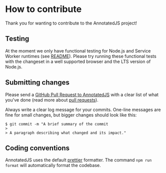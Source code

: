 # How to contribute

Thank you for wanting to contribute to the AnnotatedJS project!

## Testing

At the moment we only have functional testing for Node.js and Service Worker runtimes (see [README](https://github.com/Fork-Git-It/AnnotatedJS/blob/main/README.md)). Please try running these functional tests with the changeset in a well supported browser and the LTS version of Node.js.

## Submitting changes

Please send a [GitHub Pull Request to AnnotatedJS](https://github.com/Fork-Git-It/AnnotatedJS/pull/new/master) with a clear list of what you've done (read more about [pull requests](http://help.github.com/pull-requests/)).

Always write a clear log message for your commits. One-line messages are fine for small changes, but bigger changes should look like this:

    $ git commit -m "A brief summary of the commit
    >
    > A paragraph describing what changed and its impact."

## Coding conventions

AnnotatedJS uses the default [prettier](https://prettier.io/) formatter. The command `npm run format` will automatically format the codebase.
